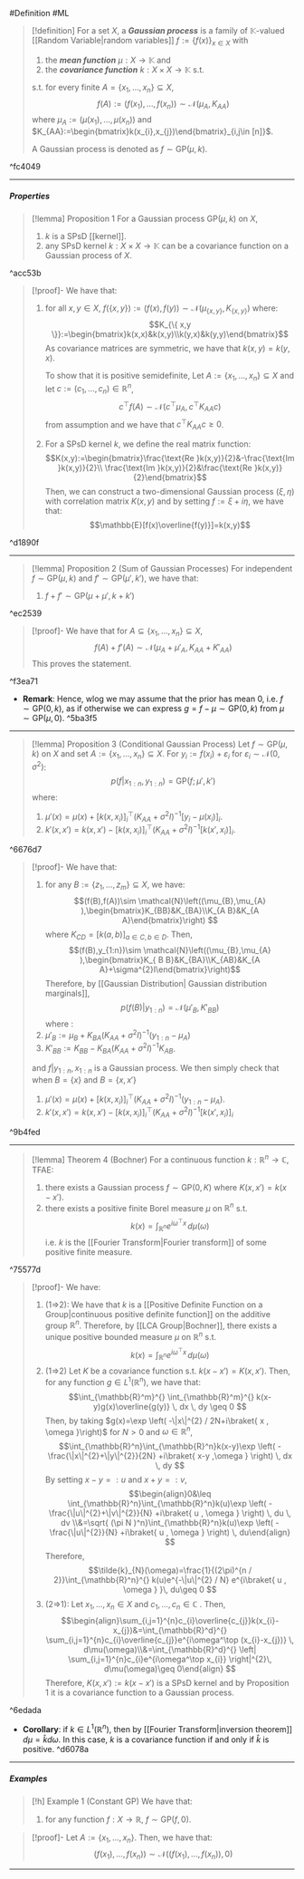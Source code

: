 #Definition #ML 
> [!definition]
>  For a set $X$, a ***Gaussian process*** is a family of $\mathbb{K}$-valued [[Random Variable|random variables]]  $f:=\{ f(x) \}_{x\in X}$ with 
>  1. the ***mean function*** $\mu:X\to \mathbb{K}$ and 
>  2. the ***covariance function*** $k:X \times X\to \mathbb{K}$ s.t. 
> 
> s.t. for every finite $A=\{ x_{1},\dots,x_{n} \}\subseteq X$, $$f(A):=(f(x_{1}),\dots,f(x_{n})) \sim \mathcal{N}\left( \mu_{A},K_{AA}\right)$$where $\mu_{A}:=(\mu(x_{1}),\dots,\mu(x_{n}))$ and $K_{AA}:=\begin{bmatrix}k(x_{i},x_{j})\end{bmatrix}_{i,j\in [n]}$.
> 
> A Gaussian process is denoted as $f \sim \text{GP}(\mu,k)$.

^fc4049

---
##### Properties
> [!lemma] Proposition 1
> For a Gaussian process $\text{GP}(\mu,k)$ on $X$,
> 1. $k$ is a SPsD [[kernel]]. 
> 2. any SPsD kernel $k:X\times X\to \mathbb{K}$ can be a covariance function on a Gaussian process of $X$. 

^acc53b

> [!proof]-
> We have that:
> 1. for all $x,y\in X$, $f(\{ x,y \}):=(f(x),f(y)) \sim \mathcal{N}(\mu_{\{ x,y \}},K_{\{ x,y \}})$ where: $$K_{\{ x,y \}}:=\begin{bmatrix}k(x,x)&k(x,y)\\k(y,x)&k(y,y)\end{bmatrix}$$As covariance matrices are symmetric, we have that $k(x,y)=k(y,x)$. 
>    
>    To show that it is positive semidefinite, Let $A:=\{ x_{1},\dots,x_{n} \}\subseteq X$ and let $c:=(c_{1},\dots,c_{n})\in \mathbb{R}^n$, $$c^\top f(A) \sim \mathcal{N}(c^\top \mu_{A},c^\top K_{AA}c)$$from assumption and we have that $c^\top K_{AA}c\geq 0$.  
> 2. For a SPsD kernel $k$, we define the real matrix function: $$K(x,y):=\begin{bmatrix}\frac{\text{Re }k(x,y)}{2}&-\frac{\text{Im }k(x,y)}{2}\\ \frac{\text{Im }k(x,y)}{2}&\frac{\text{Re }k(x,y)}{2}\end{bmatrix}$$Then, we can construct a two-dimensional Gaussian process $(\xi,\eta)$ with correlation matrix $K(x,y)$ and by setting $f:=\xi+i\eta$, we have that: $$\mathbb{E}[f(x)\overline{f(y)}]=k(x,y)$$

^d1890f

---
> [!lemma] Proposition 2 (Sum of Gaussian Processes)
> For independent $f\sim \text{GP}(\mu,k)$ and $f' \sim \text{GP}(\mu',k')$, we have that:
> 1. $f+f' \sim \text{GP}(\mu+\mu',k+k')$

^ec2539

> [!proof]-
> We have that for $A\subseteq\{ x_{1},\dots,x_{n} \}\subseteq X$, $$f(A)+f'(A)\sim \mathcal{N}(\mu_{A}+\mu'_{A},K_{AA}+K'_{A A})$$This proves the statement.

^f3ea71

- **Remark**: Hence, wlog we may assume that the prior has mean 0, i.e. $f \sim \text{GP}(0,k)$, as if otherwise we can express $g=f-\mu \sim \text{GP}(0,k)$ from $\mu \sim \text{GP}(\mu,0)$.  ^5ba3f5
---
> [!lemma] Proposition 3 (Conditional Gaussian Process)
> Let $f\sim \text{GP}(\mu,k)$ on $X$ and set $A:=\{ x_{1},\dots,x_{n} \}\subseteq X$. For $y_{i}:=f(x_{i})+\varepsilon_{i}$ for $\varepsilon_{i} \sim \mathcal{N}(0,\sigma^{2})$:
> $$p(f|x_{1:n},y_{1:n})=\text{GP}(f;\mu',k')$$ where:
> 1. $\mu'(x)=\mu(x)+[k(x,x_{i})]_{i}^\top (K_{A A}+\sigma^{2}I)^{-1}[y_{i}-\mu(x_{i})]_{i}$.
> 2. $k'(x,x')=k(x,x')-[k(x,x_{i})]_{i}^\top(K_{AA}+\sigma^{2}I)^{-1}[k(x',x_{i})]_{i}$.

^6676d7

> [!proof]-
> We have that:
> 1. for any $B:=\{ z_{1},\dots,z_{m} \}\subseteq X$, we have: $$(f(B),f(A))\sim \mathcal{N}\left((\mu_{B},\mu_{A}  ),\begin{bmatrix}K_{BB}&K_{BA}\\K_{A B}&K_{A A}\end{bmatrix}\right) $$where $K_{CD}=[k(a,b)]_{a\in C,b\in D}$. Then, $$(f(B),y_{1:n})\sim \mathcal{N}\left((\mu_{B},\mu_{A}  ),\begin{bmatrix}K_{ B B}&K_{BA}\\K_{AB}&K_{A A}+\sigma^{2}I\end{bmatrix}\right)$$Therefore, by [[Gaussian Distribution| Gaussian distribution marginals]], $$p(f(B)|y_{1:n})=\mathcal{N}(\mu'_{B},K'_{BB})$$ where :
> 	1. $\mu'_{B}:=\mu_{B}+K_{BA}(K_{ A A}+\sigma^{2}I)^{-1}(y_{1:n}-\mu_{A})$
> 	1. $K'_{B B}:=K_{B B }-K_{BA}(K_{AA}+\sigma^{2}I)^{-1}K_{AB}$.
> 	
> 	and $f|y_{1:n},x_{1:n}$ is a Gaussian process. We then simply check that when $B=\{ x \}$ and $B=\{ x,x' \}$
> 	1. $\mu'(x)=\mu(x)+[k(x,x_{i})]_{i}^\top (K_{A A}+\sigma^{2}I)^{-1}(y_{1:n}-\mu_{A})$.
> 	2. $k'(x,x')=k(x,x')-[k(x,x_{i})]_{i}^\top(K_{AA}+\sigma^{2}I)^{-1}[k(x',x_{i})]_{i}$

^9b4fed

---
> [!lemma] Theorem 4 (Bochner)
> For a continuous function $k:\mathbb{R}^n\to \mathbb{C}$, TFAE:
> 1.  there exists a Gaussian process $f \sim \text{GP}(0,K)$ where $K(x,x')=k(x-x')$. 
> 2. there exists a positive finite Borel measure $\mu$ on $\mathbb{R}^n$ s.t. $$k(x)=\int_{\mathbb{R}^n}e^{i\omega^\top x}  \, d\mu(\omega) $$i.e. $k$ is the [[Fourier Transform|Fourier transform]] of some positive finite measure. 

^75577d

> [!proof]-
> We have:
> 1. (1=>2): We have that $k$ is a [[Positive Definite Function on a Group|continuous positive definite function]] on the additive group $\mathbb{R}^n$. Therefore, by [[LCA Group|Bochner]], there exists a unique positive bounded measure $\mu$ on $\mathbb{R}^n$ s.t. $$k(x)=\int_{\mathbb{R}^n} e^{i\omega^\top x}\, d\mu(\omega) $$
> 1. (1=>2) Let $K$ be a covariance function s.t. $k(x-x')=K(x,x')$. Then, for any function $g\in L^1(\mathbb{R}^n)$, we have that: $$\int_{\mathbb{R}^m}^{} \int_{\mathbb{R}^m}^{} k(x-y)g(x)\overline{g(y)} \, dx  \, dy \geq 0 $$Then, by taking $g(x)=\exp \left( -\|x\|^{2} / 2N+i\braket{ x , \omega }\right)$ for $N>0$ and $\omega\in \mathbb{R}^n$, $$\int_{\mathbb{R}^n}\int_{\mathbb{R}^n}k(x-y)\exp \left( -\frac{\|x\|^{2}+\|y\|^{2}}{2N} +i\braket{ x-y ,\omega  } \right)   \, dx   \, dy $$By setting $x-y=:u$ and $x+y=:v$, $$\begin{align}0&\leq \int_{\mathbb{R}^n}\int_{\mathbb{R}^n}k(u)\exp \left( -\frac{\|u\|^{2}+\|v\|^{2}}{N}  +i\braket{ u , \omega } \right)  \, du   \, dv \\&=\sqrt{ (\pi N )^n}\int_{\mathbb{R}^n}k(u)\exp \left( -\frac{\|u\|^{2}}{N}  +i\braket{ u , \omega } \right)  \, du\end{align} $$Therefore, $$\tilde{k}_{N}(\omega)=\frac{1}{(2\pi)^{n / 2}}\int_{\mathbb{R}^n}^{} k(u)e^{-\|u\|^{2} / N} e^{i\braket{ u , \omega } }\, du\geq 0 $$
> 2. (2=>1): Let $x_{1},\dots,x_{n}\in X$ and $c_{1},\dots,c_{n}\in \mathbb{C}$ . Then, $$\begin{align}\sum_{i,j=1}^{n}c_{i}\overline{c_{j}}k(x_{i}-x_{j})&=\int_{\mathbb{R}^d}^{} \sum_{i,j=1}^{n}c_{i}\overline{c_{j}}e^{i\omega^\top (x_{i}-x_{j})} \, d\mu(\omega)\\&=\int_{\mathbb{R}^d}^{} \left| \sum_{i,j=1}^{n}c_{i}e^{i\omega^\top x_{i}} \right|^{2}\, d\mu(\omega)\geq 0\end{align} $$Therefore, $K(x,x'):=k(x-x')$ is a SPsD kernel and by Proposition 1 it is a covariance function to a Gaussian process.

^6edada

- **Corollary**: if $k\in L^1(\mathbb{R}^n)$, then by [[Fourier Transform|inversion theorem]] $d\mu=\widehat{k}d\omega$. In this case, $k$ is a covariance function if and only if $\widehat{k}$ is positive. ^d6078a
---
##### Examples
> [!h] Example 1 (Constant GP)
> We have that:
> 1. for any function $f:X \to \mathbb{R}$, $f \sim \text{GP}(f,0)$.

> [!proof]-
> Let $A:=\{ x_{1},\dots,x_{n} \}$. Then, we have that: $$(f(x_{1}),\dots,f(x_{n})) \sim \mathcal{N}((f(x_{1}),\dots,f(x_{n})),0)$$
---
